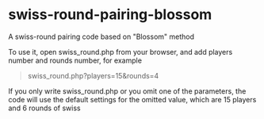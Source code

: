 # swiss-round-pairing-blossom
A swiss-round pairing code based on "Blossom" method

To use it, open swiss_round.php from your browser, and add players number and rounds number, for example
>swiss_round.php?players=15&rounds=4

If you only write swiss_round.php or you omit one of the parameters, the code will use the default settings for the omitted value, which are 15 players and 6 rounds of swiss

